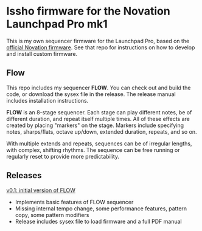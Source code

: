 
# Issho firmware for the Novation Launchpad Pro mk1

This is my own sequencer firmware for the Launchpad Pro, based on the 
[official Novation firmware](https://github.com/dvhdr/launchpad-pro). See that repo
for instructions on how to develop and install custom firmware.

## Flow

This repo includes my sequencer **FLOW**. You can check out and build the code, or
download the sysex file in the release. The release manual includes installation instructions.

**FLOW** is an 8-stage sequencer. Each stage can play different notes, be of different duration, and repeat itself multiple times. All of these effects are created by placing "markers" on the stage. Markers include specifying notes, sharps/flats, octave up/down, extended duration, repeats, and so on.

With multiple extends and repeats, sequences can be of irregular lengths, with complex, shifting rhythms. The sequence can be free running or regularly reset to provide more predictability.

## Releases

[v0.1: initial version of FLOW](https://github.com/perkowitz/issho-launchpad-firmware/releases/tag/v0.1)
- Implements basic features of FLOW sequencer
- Missing internal tempo change, some performance features, pattern copy, some pattern modifiers
- Release includes sysex file to load firmware and a full PDF manual

